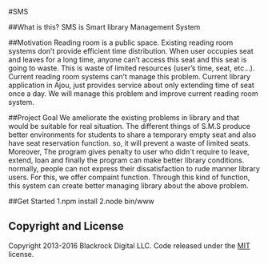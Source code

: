 #SMS

##What is this?
  SMS is Smart library Management System
  
##Motivation
Reading room is a public space. Existing reading room systems don’t provide efficient time distribution. When user occupies seat and leaves for a long time, anyone can’t access this seat and this seat is going to waste. This is waste of limited resources (user’s time, seat, etc…). Current reading room systems can’t manage this problem. Current library application in Ajou, just provides service about only extending time of seat once a day. We will manage this problem and improve current reading room system.

##Project Goal
We ameliorate the existing problems in library and that would be suitable for real situation. The different things of S.M.S produce better environments for students to share a temporary empty seat and also have seat reservation function. so, it will prevent a waste of limited seats. Moreover, The program gives penalty to user who didn't require to leave, extend, loan and finally the program can make better library conditions. normally, people can not express their dissatisfaction to rude manner library users. For this, we offer compaint function. Through this kind of function, this system can create better managing library about the above problem.
         


##Get Started
  1.npm install
  2.node bin/www

## Copyright and License

Copyright 2013-2016 Blackrock Digital LLC. Code released under the [MIT](https://github.com/BlackrockDigital/startbootstrap-stylish-portfolio/blob/gh-pages/LICENSE) license.
